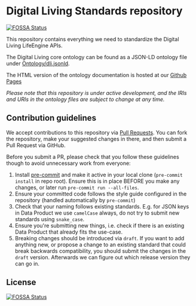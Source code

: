 # Digital Living Standards repository
[![FOSSA Status](https://app.fossa.com/api/projects/git%2Bgithub.com%2Fdigitalliving%2Fstandards.svg?type=shield)](https://app.fossa.com/projects/git%2Bgithub.com%2Fdigitalliving%2Fstandards?ref=badge_shield)


This repository contains everything we need to standardize the Digital Living LifeEngine
APIs.

The Digital Living core ontology can be found as a JSON-LD ontology file under
[Ontology/dli.jsonld](Ontology/dli.jsonld).

The HTML version of the ontology documentation is hosted at our
[Github Pages](https://standards.lifeengine.io/v1/)

_Please note that this repository is under active development, and the IRIs and URIs in
the ontology files are subject to change at any time._

## Contribution guidelines

We accept contributions to this repository via
[Pull Requests](https://github.com/digitalliving/standards/pulls). You can fork the
repository, make your suggested changes in there, and then submit a Pull Request via
GitHub.

Before you submit a PR, please check that you follow these guidelines though to avoid
unnecessary work from everyone:

1. Install [pre-commit](https://pre-commit.com/#install) and make it active in your
   local clone (`pre-commit install` in repo root). Ensure this is in place BEFORE you
   make any changes, or later run `pre-commit run --all-files`.
2. Ensure your committed code follows the style guide configured in the repository
   (handled automatically by `pre-commit`)
3. Check that your naming follows existing standards. E.g. for JSON keys in Data Product
   we use `camelCase` always, do not try to submit new standards using `snake_case`.
4. Ensure you're submitting new things, i.e. check if there is an existing Data Product
   that already fits the use-case.
5. Breaking changes should be introduced via `draft`. If you want to add anything new,
   or propose a change to an existing standard that could break backwards compatibility,
   you should submit the changes in the `draft` version. Afterwards we can figure out
   which release version they can go in.


## License
[![FOSSA Status](https://app.fossa.com/api/projects/git%2Bgithub.com%2Fdigitalliving%2Fstandards.svg?type=large)](https://app.fossa.com/projects/git%2Bgithub.com%2Fdigitalliving%2Fstandards?ref=badge_large)